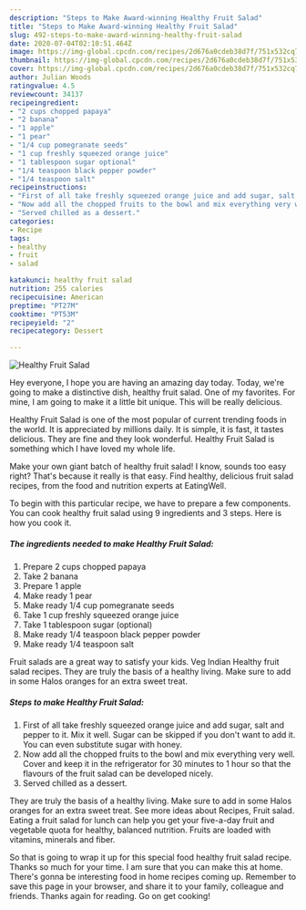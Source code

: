 ```yaml
---
description: "Steps to Make Award-winning Healthy Fruit Salad"
title: "Steps to Make Award-winning Healthy Fruit Salad"
slug: 492-steps-to-make-award-winning-healthy-fruit-salad
date: 2020-07-04T02:10:51.464Z
image: https://img-global.cpcdn.com/recipes/2d676a0cdeb38d7f/751x532cq70/healthy-fruit-salad-recipe-main-photo.jpg
thumbnail: https://img-global.cpcdn.com/recipes/2d676a0cdeb38d7f/751x532cq70/healthy-fruit-salad-recipe-main-photo.jpg
cover: https://img-global.cpcdn.com/recipes/2d676a0cdeb38d7f/751x532cq70/healthy-fruit-salad-recipe-main-photo.jpg
author: Julian Woods
ratingvalue: 4.5
reviewcount: 34137
recipeingredient:
- "2 cups chopped papaya"
- "2 banana"
- "1 apple"
- "1 pear"
- "1/4 cup pomegranate seeds"
- "1 cup freshly squeezed orange juice"
- "1 tablespoon sugar optional"
- "1/4 teaspoon black pepper powder"
- "1/4 teaspoon salt"
recipeinstructions:
- "First of all take freshly squeezed orange juice and add sugar, salt and pepper to it. Mix it well. Sugar can be skipped if you don&#39;t want to add it. You can even substitute sugar with honey."
- "Now add all the chopped fruits to the bowl and mix everything very well. Cover and keep it in the refrigerator for 30 minutes to 1 hour so that the flavours of the fruit salad can be developed nicely."
- "Served chilled as a dessert."
categories:
- Recipe
tags:
- healthy
- fruit
- salad

katakunci: healthy fruit salad 
nutrition: 255 calories
recipecuisine: American
preptime: "PT27M"
cooktime: "PT53M"
recipeyield: "2"
recipecategory: Dessert

---
```



![Healthy Fruit Salad](https://img-global.cpcdn.com/recipes/2d676a0cdeb38d7f/751x532cq70/healthy-fruit-salad-recipe-main-photo.jpg)

Hey everyone, I hope you are having an amazing day today. Today, we're going to make a distinctive dish, healthy fruit salad. One of my favorites. For mine, I am going to make it a little bit unique. This will be really delicious.

Healthy Fruit Salad is one of the most popular of current trending foods in the world. It is appreciated by millions daily. It is simple, it is fast, it tastes delicious. They are fine and they look wonderful. Healthy Fruit Salad is something which I have loved my whole life.

Make your own giant batch of healthy fruit salad! I know, sounds too easy right? That&#39;s because it really is that easy. Find healthy, delicious fruit salad recipes, from the food and nutrition experts at EatingWell.


To begin with this particular recipe, we have to prepare a few components. You can cook healthy fruit salad using 9 ingredients and 3 steps. Here is how you cook it.

<!--inarticleads1-->

##### The ingredients needed to make Healthy Fruit Salad:

1. Prepare 2 cups chopped papaya
1. Take 2 banana
1. Prepare 1 apple
1. Make ready 1 pear
1. Make ready 1/4 cup pomegranate seeds
1. Take 1 cup freshly squeezed orange juice
1. Take 1 tablespoon sugar (optional)
1. Make ready 1/4 teaspoon black pepper powder
1. Make ready 1/4 teaspoon salt


Fruit salads are a great way to satisfy your kids. Veg Indian Healthy fruit salad recipes. They are truly the basis of a healthy living. Make sure to add in some Halos oranges for an extra sweet treat. 

<!--inarticleads2-->

##### Steps to make Healthy Fruit Salad:

1. First of all take freshly squeezed orange juice and add sugar, salt and pepper to it. Mix it well. Sugar can be skipped if you don&#39;t want to add it. You can even substitute sugar with honey.
1. Now add all the chopped fruits to the bowl and mix everything very well. Cover and keep it in the refrigerator for 30 minutes to 1 hour so that the flavours of the fruit salad can be developed nicely.
1. Served chilled as a dessert.


They are truly the basis of a healthy living. Make sure to add in some Halos oranges for an extra sweet treat. See more ideas about Recipes, Fruit salad. Eating a fruit salad for lunch can help you get your five-a-day fruit and vegetable quota for healthy, balanced nutrition. Fruits are loaded with vitamins, minerals and fiber. 

So that is going to wrap it up for this special food healthy fruit salad recipe. Thanks so much for your time. I am sure that you can make this at home. There's gonna be interesting food in home recipes coming up. Remember to save this page in your browser, and share it to your family, colleague and friends. Thanks again for reading. Go on get cooking!
